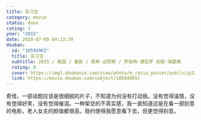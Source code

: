 ```yaml
---
title: 实习生
category: movie
status: done
rating: 3
year: "2015"
date: 2020-07-05 04:13:39
douban:
  id: "10594965"
  title: 实习生
  subtitle: 2015 / 美国 / 喜剧 / 南希·迈耶斯 / 罗伯特·德尼罗 安妮·海瑟薇
  rating: 8
  cover: https://img1.doubanio.com/view/photo/m_ratio_poster/public/p2260497287.jpg
  link: https://movie.douban.com/subject/10594965/
---
```


奇怪，一部话题应该是很细腻的片子，不知道为何没有打动我。没有觉得温情，没有觉得好笑，没有觉得催泪。一种架空的不真实感，我一直知道这是在看一部刻意的电影，老人女主的颜值都很高，隐约使得我愿意看下去，但更觉得刻意。
